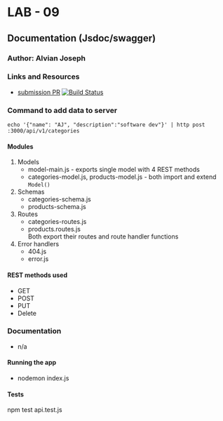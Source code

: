 # LAB - 09

## Documentation (Jsdoc/swagger)

### Author: Alvian Joseph

### Links and Resources
* [submission PR](https://github.com/alvian-401-advanced-javascript/lab-09-api-server)
[![Build Status](https://www.travis-ci.com/alvian-401-advanced-javascript/lab-09-api-server.svg?branch=master)](https://www.travis-ci.com/alvian-401-advanced-javascript/lab-09-api-server)
### Command to add data to server  
```echo '{"name": "AJ", "description":"software dev"}' | http post :3000/api/v1/categories```

#### Modules
1) Models
    * model-main.js - exports single model with 4 REST methods
    * categories-model.js, products-model.js - both import and extend `Model()`
2) Schemas
    * categories-schema.js
    * products-schema.js
3) Routes
    * categories-routes.js
    * products.routes.js  
    Both export their routes and route handler functions
4) Error handlers
    * 404.js
    * error.js     

#### REST methods used
* GET
* POST
* PUT
* Delete


### Documentation
* n/a


#### Running the app
* nodemon index.js

#### Tests
npm test api.test.js
